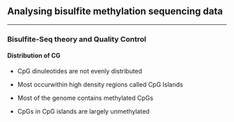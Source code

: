 ## Analysing bisulfite methylation sequencing data

---

### Bisulfite-Seq theory and Quality Control

#### Distribution of CG
- CpG dinuleotides are not evenly distributed
- Most occurwithin high density regions called CpG Islands

- Most of the genome contains methylated CpGs
- CpGs in CpG islands are largely unmethylated
